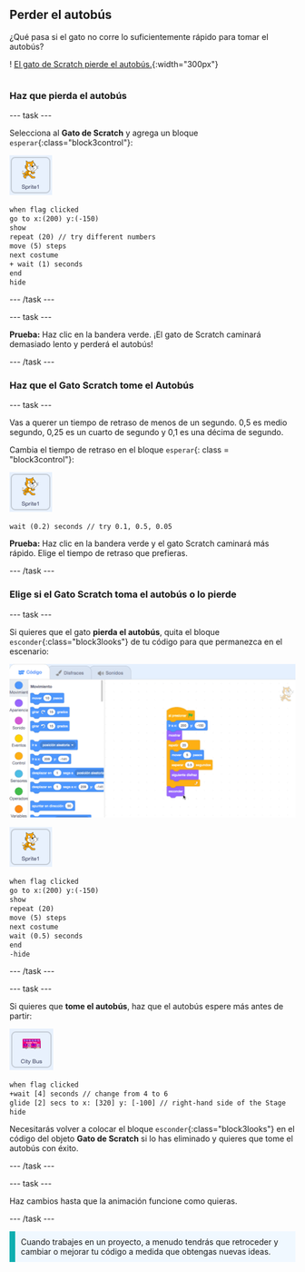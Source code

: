 ## Perder el autobús

<div style="display: flex; flex-wrap: wrap">
<div style="flex-basis: 200px; flex-grow: 1; margin-right: 15px;">
¿Qué pasa si el gato no corre lo suficientemente rápido para tomar el autobús?
</div>
<div>

! [El gato de Scratch pierde el autobús.](Images/cat-misses-bus.png){:width="300px"}

</div>
</div>

### Haz que pierda el autobús

--- task ---

Selecciona al **Gato de Scratch** y agrega un bloque `esperar`{:class="block3control"}:

![El objeto gato de Scratch.](images/scratch-cat-sprite.png)

```blocks3
when flag clicked
go to x:(200) y:(-150) 
show
repeat (20) // try different numbers
move (5) steps 
next costume 
+ wait (1) seconds
end
hide
```
--- /task ---

--- task ---

**Prueba:** Haz clic en la bandera verde. ¡El gato de Scratch caminará demasiado lento y perderá el autobús!

--- /task ---

### Haz que el Gato Scratch tome el Autobús

--- task ---

Vas a querer un tiempo de retraso de menos de un segundo. 0,5 es medio segundo, 0,25 es un cuarto de segundo y 0,1 es una décima de segundo.

Cambia el tiempo de retraso en el bloque `esperar`{: class = "block3control"}:

![El objeto gato de Scratch.](images/scratch-cat-sprite.png)

```blocks3
wait (0.2) seconds // try 0.1, 0.5, 0.05
```

**Prueba:** Haz clic en la bandera verde y el gato Scratch caminará más rápido. Elige el tiempo de retraso que prefieras.

--- /task ---

### Elige si el Gato Scratch toma el autobús o lo pierde

--- task ---

Si quieres que el gato **pierda el autobús**, quita el bloque `esconder`{:class="block3looks"} de tu código para que permanezca en el escenario:

![Arrastra el bloque 'esconder' del script en el área de Código al menú de Bloques para eliminarlo.](images/removing-blocks-at-script-ends.gif)

![El objeto gato de Scratch.](images/scratch-cat-sprite.png)

```blocks3
when flag clicked
go to x:(200) y:(-150) 
show
repeat (20) 
move (5) steps 
next costume
wait (0.5) seconds 
end
-hide
```
--- /task ---

--- task ---

Si quieres que **tome el autobús**, haz que el autobús espere más antes de partir:

![El objeto Autobús.](images/bus-sprite.png)

```blocks3
when flag clicked 
+wait [4] seconds // change from 4 to 6
glide [2] secs to x: [320] y: [-100] // right-hand side of the Stage
hide
```

Necesitarás volver a colocar el bloque `esconder`{:class="block3looks"} en el código del objeto **Gato de Scratch** si lo has eliminado y quieres que tome el autobús con éxito.

--- /task ---

--- task ---

Haz cambios hasta que la animación funcione como quieras.

--- /task ---

<p style="border-left: solid; border-width:10px; border-color: #0faeb0; background-color: aliceblue; padding: 10px;">
Cuando trabajes en un proyecto, a menudo tendrás que retroceder y cambiar o mejorar tu código a medida que obtengas nuevas ideas. 
</p>



